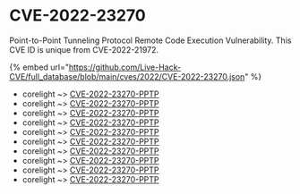# CVE-2022-23270

Point-to-Point Tunneling Protocol Remote Code Execution Vulnerability. This CVE ID is unique from CVE-2022-21972.

{% embed url="https://github.com/Live-Hack-CVE/full_database/blob/main/cves/2022/CVE-2022-23270.json" %}


* corelight ~> [CVE-2022-23270-PPTP](https://www.alice-snow.ru/2022/database/cve-2022-23270/cve-2022-23270-pptp-corelight)
* corelight ~> [CVE-2022-23270-PPTP](https://www.alice-snow.ru/2022/database/cve-2022-23270/cve-2022-23270-pptp-corelight)
* corelight ~> [CVE-2022-23270-PPTP](https://www.alice-snow.ru/2022/database/cve-2022-23270/cve-2022-23270-pptp-corelight)
* corelight ~> [CVE-2022-23270-PPTP](https://www.alice-snow.ru/2022/database/cve-2022-23270/cve-2022-23270-pptp-corelight)
* corelight ~> [CVE-2022-23270-PPTP](https://www.alice-snow.ru/2022/database/cve-2022-23270/cve-2022-23270-pptp-corelight)
* corelight ~> [CVE-2022-23270-PPTP](https://www.alice-snow.ru/2022/database/cve-2022-23270/cve-2022-23270-pptp-corelight)
* corelight ~> [CVE-2022-23270-PPTP](https://www.alice-snow.ru/2022/database/cve-2022-23270/cve-2022-23270-pptp-corelight)
* corelight ~> [CVE-2022-23270-PPTP](https://www.alice-snow.ru/2022/database/cve-2022-23270/cve-2022-23270-pptp-corelight)
* corelight ~> [CVE-2022-23270-PPTP](https://www.alice-snow.ru/2022/database/cve-2022-23270/cve-2022-23270-pptp-corelight)
* corelight ~> [CVE-2022-23270-PPTP](https://www.alice-snow.ru/2022/database/cve-2022-23270/cve-2022-23270-pptp-corelight)